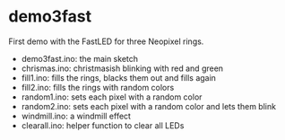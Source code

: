 # demo3fast

First demo with the FastLED for three Neopixel rings.

* demo3fast.ino: the main sketch
* chrismas.ino: christmasish blinking with red and green
* fill1.ino: fills the rings, blacks them out and fills again
* fill2.ino: fills the rings with random colors
* random1.ino: sets each pixel with a random color
* random2.ino: sets each pixel with a random color and lets them blink
* windmill.ino: a windmill effect
* clearall.ino: helper function to clear all LEDs
